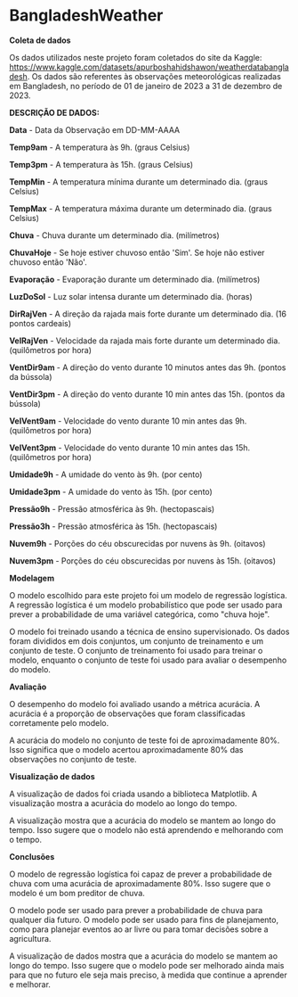 # BangladeshWeather

**Coleta de dados**

Os dados utilizados neste projeto foram coletados do site da Kaggle: https://www.kaggle.com/datasets/apurboshahidshawon/weatherdatabangladesh. Os dados são referentes às observações meteorológicas realizadas em Bangladesh, no período de 01 de janeiro de 2023 a 31 de dezembro de 2023.

**DESCRIÇÃO DE DADOS:**

**Data** - Data da Observação em DD-MM-AAAA

**Temp9am** - A temperatura às 9h. (graus Celsius)

**Temp3pm** - A temperatura às 15h. (graus Celsius)

**TempMin** - A temperatura mínima durante um determinado dia. (graus Celsius)

**TempMax** - A temperatura máxima durante um determinado dia. (graus Celsius)

**Chuva** - Chuva durante um determinado dia. (milímetros)

**ChuvaHoje** - Se hoje estiver chuvoso então 'Sim'. Se hoje não estiver chuvoso então 'Não'.

**Evaporação** - Evaporação durante um determinado dia. (milímetros)

**LuzDoSol** - Luz solar intensa durante um determinado dia. (horas)

**DirRajVen** - A direção da rajada mais forte durante um determinado dia. (16 pontos cardeais)

**VelRajVen** ​​- Velocidade da rajada mais forte durante um determinado dia. (quilômetros por hora)

**VentDir9am** - A direção do vento durante 10 minutos antes das 9h. (pontos da bússola)

**VentDir3pm** - A direção do vento durante 10 min antes das 15h. (pontos da bússola)

**VelVent9am** - Velocidade do vento durante 10 min antes das 9h. (quilômetros por hora)

**VelVent3pm** - Velocidade do vento durante 10 min antes das 15h. (quilômetros por hora)

**Umidade9h** - A umidade do vento às 9h. (por cento)

**Umidade3pm** - A umidade do vento às 15h. (por cento)

**Pressão9h** - Pressão atmosférica às 9h. (hectopascais)

**Pressão3h** - Pressão atmosférica às 15h. (hectopascais)

**Nuvem9h** - Porções do céu obscurecidas por nuvens às 9h. (oitavos)

**Nuvem3pm** - Porções do céu obscurecidas por nuvens às 15h. (oitavos)


**Modelagem**

O modelo escolhido para este projeto foi um modelo de regressão logística. A regressão logística é um modelo probabilístico que pode ser usado para prever a probabilidade de uma variável categórica, como "chuva hoje".

O modelo foi treinado usando a técnica de ensino supervisionado. Os dados foram divididos em dois conjuntos, um conjunto de treinamento e um conjunto de teste. O conjunto de treinamento foi usado para treinar o modelo, enquanto o conjunto de teste foi usado para avaliar o desempenho do modelo.

**Avaliação**

O desempenho do modelo foi avaliado usando a métrica acurácia. A acurácia é a proporção de observações que foram classificadas corretamente pelo modelo.

A acurácia do modelo no conjunto de teste foi de aproximadamente 80%. Isso significa que o modelo acertou aproximadamente 80% das observações no conjunto de teste.

**Visualização de dados**

A visualização de dados foi criada usando a biblioteca Matplotlib. A visualização mostra a acurácia do modelo ao longo do tempo.

A visualização mostra que a acurácia do modelo se mantem ao longo do tempo. Isso sugere que o modelo não está aprendendo e melhorando com o tempo.

**Conclusões**

O modelo de regressão logística foi capaz de prever a probabilidade de chuva com uma acurácia de aproximadamente 80%. Isso sugere que o modelo é um bom preditor de chuva.

O modelo pode ser usado para prever a probabilidade de chuva para qualquer dia futuro. O modelo pode ser usado para fins de planejamento, como para planejar eventos ao ar livre ou para tomar decisões sobre a agricultura.

A visualização de dados mostra que a acurácia do modelo se mantem ao longo do tempo. Isso sugere que o modelo pode ser melhorado ainda mais para que no futuro ele seja mais preciso, à medida que continue a aprender e melhorar.